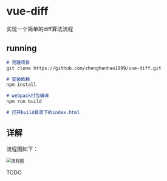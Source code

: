 # vue-diff

实现一个简单的diff算法流程

## running
```markdown
# 克隆项目
git clone https://github.com/zhenghanhao1999/vue-diff.git

# 安装依赖
npm install

# webpack打包编译
npm run build

# 打开build目录下的index.html
```

## 详解

流程图如下：

<img src="G:\vue-diff\流程图.PNG" alt="流程图" style="zoom: 80%;" />

TODO
